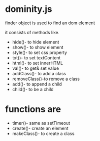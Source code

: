 # dominity.js
finder object is used to find an dom element

it consists of methods like.

- hide()-    to hide element
- show()-    to show element
- style()-   to set css property
- txt()-     to set textContent 
- html()-    to set innerHTML 
- val()-     to get& set value
- addClass()- to add a class
- removeClass()-to remove a class
- add()-      to append a child
- child()-    to be a child

# functions are

- timer()-   same as setTimeout
- create()-  create an element 
- makeClass()- to create a class
